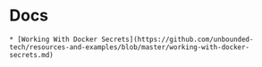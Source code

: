 # Docs
    * [Working With Docker Secrets](https://github.com/unbounded-tech/resources-and-examples/blob/master/working-with-docker-secrets.md)
